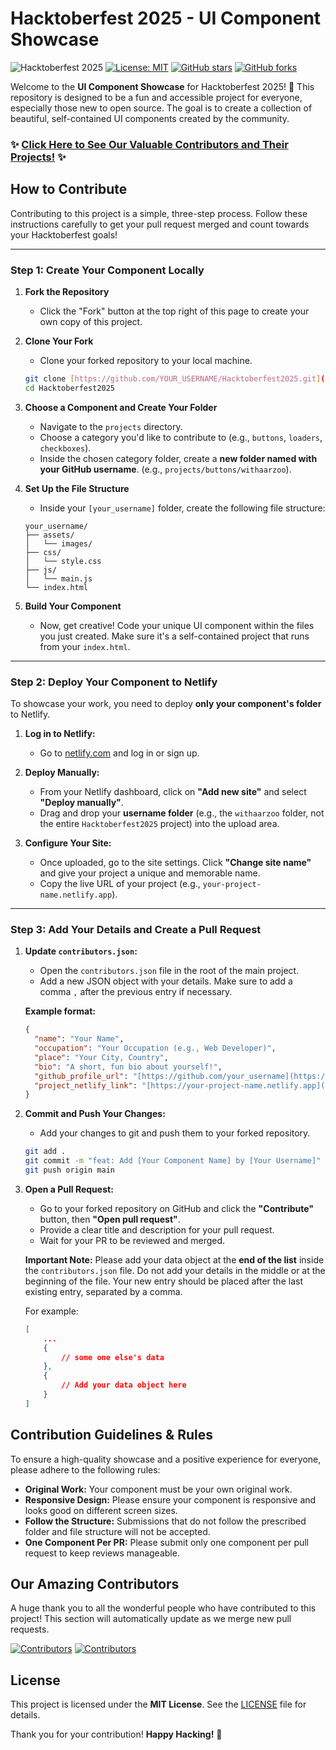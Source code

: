 # Hacktoberfest 2025 - UI Component Showcase

![Hacktoberfest 2025](https://img.shields.io/badge/Hacktoberfest-2025-orange.svg)
[![License: MIT](https://img.shields.io/badge/License-MIT-yellow.svg)](https://opensource.org/licenses/MIT)
[![GitHub stars](https://img.shields.io/github/stars/withaarzoo/Hacktoberfest2025?style=social)](https://github.com/withaarzoo/Hacktoberfest2025/stargazers)
[![GitHub forks](https://img.shields.io/github/forks/withaarzoo/Hacktoberfest2025?style=social)](https://github.com/withaarzoo/Hacktoberfest2025/network/members)

Welcome to the **UI Component Showcase** for Hacktoberfest 2025! 🎉 This repository is designed to be a fun and accessible project for everyone, especially those new to open source. The goal is to create a collection of beautiful, self-contained UI components created by the community.

### ✨ **[Click Here to See Our Valuable Contributors and Their Projects!](https://withaarzoo.github.io/Hacktoberfest2025/)** ✨

## How to Contribute

Contributing to this project is a simple, three-step process. Follow these instructions carefully to get your pull request merged and count towards your Hacktoberfest goals!

---

### **Step 1: Create Your Component Locally**

1.  **Fork the Repository**

    - Click the "Fork" button at the top right of this page to create your own copy of this project.

2.  **Clone Your Fork**

    - Clone your forked repository to your local machine.

    ```bash
    git clone [https://github.com/YOUR_USERNAME/Hacktoberfest2025.git](https://github.com/YOUR_USERNAME/Hacktoberfest2025.git)
    cd Hacktoberfest2025
    ```

3.  **Choose a Component and Create Your Folder**

    - Navigate to the `projects` directory.
    - Choose a category you'd like to contribute to (e.g., `buttons`, `loaders`, `checkboxes`).
    - Inside the chosen category folder, create a **new folder named with your GitHub username**. (e.g., `projects/buttons/withaarzoo`).

4.  **Set Up the File Structure**

    - Inside your `[your_username]` folder, create the following file structure:

    ```
    your_username/
    ├── assets/
    │   └── images/
    ├── css/
    │   └── style.css
    ├── js/
    │   └── main.js
    └── index.html
    ```

5.  **Build Your Component**
    - Now, get creative! Code your unique UI component within the files you just created. Make sure it's a self-contained project that runs from your `index.html`.

---

### **Step 2: Deploy Your Component to Netlify**

To showcase your work, you need to deploy **only your component's folder** to Netlify.

1.  **Log in to Netlify:**

    - Go to [netlify.com](https://www.netlify.com/) and log in or sign up.

2.  **Deploy Manually:**

    - From your Netlify dashboard, click on **"Add new site"** and select **"Deploy manually"**.
    - Drag and drop your **username folder** (e.g., the `withaarzoo` folder, not the entire `Hacktoberfest2025` project) into the upload area.

3.  **Configure Your Site:**
    - Once uploaded, go to the site settings. Click **"Change site name"** and give your project a unique and memorable name.
    - Copy the live URL of your project (e.g., `your-project-name.netlify.app`).

---

### **Step 3: Add Your Details and Create a Pull Request**

1.  **Update `contributors.json`:**

    - Open the `contributors.json` file in the root of the main project.
    - Add a new JSON object with your details. Make sure to add a comma `,` after the previous entry if necessary.

    **Example format:**

    ```json
    {
      "name": "Your Name",
      "occupation": "Your Occupation (e.g., Web Developer)",
      "place": "Your City, Country",
      "bio": "A short, fun bio about yourself!",
      "github_profile_url": "[https://github.com/your_username](https://github.com/your_username)",
      "project_netlify_link": "[https://your-project-name.netlify.app](https://your-project-name.netlify.app)"
    }
    ```

2.  **Commit and Push Your Changes:**

    - Add your changes to git and push them to your forked repository.

    ```bash
    git add .
    git commit -m "feat: Add [Your Component Name] by [Your Username]"
    git push origin main
    ```

3.  **Open a Pull Request:**
    - Go to your forked repository on GitHub and click the **"Contribute"** button, then **"Open pull request"**.
    - Provide a clear title and description for your pull request.
    - Wait for your PR to be reviewed and merged.

    **Important Note:** Please add your data object at the **end of the list** inside the `contributors.json` file. Do not add your details in the middle or at the beginning of the file. Your new entry should be placed after the last existing entry, separated by a comma.

    For example:

    ```json
    [
        ...
        {
            // some one else's data
        },
        {
            // Add your data object here
        }
    ]
    ```

## Contribution Guidelines & Rules

To ensure a high-quality showcase and a positive experience for everyone, please adhere to the following rules:

* **Original Work:** Your component must be your own original work.
* **Responsive Design:** Please ensure your component is responsive and looks good on different screen sizes.
* **Follow the Structure:** Submissions that do not follow the prescribed folder and file structure will not be accepted.
* **One Component Per PR:** Please submit only one component per pull request to keep reviews manageable.

## Our Amazing Contributors

A huge thank you to all the wonderful people who have contributed to this project! This section will automatically update as we merge new pull requests.

[![Contributors](https://contrib.rocks/image?repo=withaarzoo/Hacktoberfest2025)](https://github.com/withaarzoo/Hacktoberfest2025/graphs/contributors)
[![Contributors](https://contrib.rocks/image?repo=dsawithaditi/Hacktoberfest2025)](https://github.com/dsawithaditi/Hacktoberfest2025/graphs/contributors)

## License

This project is licensed under the **MIT License**. See the [LICENSE](LICENSE) file for details.

Thank you for your contribution! **Happy Hacking!** 🚀

